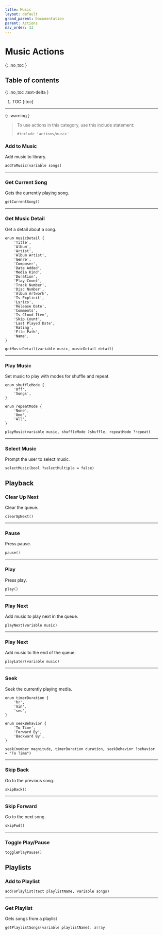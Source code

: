 ```yaml
---
title: Music
layout: default
grand_parent: Documentation
parent: Actions
nav_order: 13
---
```


# Music Actions
{: .no_toc }

## Table of contents
{: .no_toc .text-delta }

1. TOC
{:toc}

---

{: .warning }
> To use actions in this category, use this include statement:
>
> ```
> #include 'actions/music'
> ```

### Add to Music

Add music to library.

```
addToMusic(variable songs)
```

---

### Get Current Song

Gets the currently playing song.

```
getCurrentSong()
```

---

### Get Music Detail

Get a detail about a song.

```
enum musicDetail {
    'Title',
    'Album',
    'Artist',
    'Album Artist',
    'Genre',
    'Composer',
    'Date Added',
    'Media Kind',
    'Duration',
    'Play Count',
    'Track Number',
    'Disc Number',
    'Album Artwork',
    'Is Explicit',
    'Lyrics',
    'Release Date',
    'Comments',
    'Is Cloud Item',
    'Skip Count',
    'Last Played Date',
    'Rating',
    'File Path',
    'Name',
}

getMusicDetail(variable music, musicDetail detail)
```

---

### Play Music

Set music to play with modes for shuffle and repeat.

```
enum shuffleMode {
    'Off',
    'Songs',
}

enum repeatMode {
    'None',
    'One',
    'All',
}

playMusic(variable music, shuffleMode ?shuffle, repeatMode ?repeat)
```

---

### Select Music

Prompt the user to select music.

```
selectMusic(bool ?selectMultiple = false)
```

## Playback

### Clear Up Next

Clear the queue.

```
clearUpNext()
```

---

### Pause

Press pause.

```
pause()
```

---

### Play

Press play.

```
play()
```

---

### Play Next

Add music to play next in the queue.

```
playNext(variable music)
```

---

### Play Next

Add music to the end of the queue.

```
playLater(variable music)
```

---

### Seek

Seek the currently playing media.

```
enum timerDuration {
    'hr',
    'min',
    'sec',
}

enum seekBehavior {
    'To Time',
    'Forward By',
    'Backward By',
}

seek(number magnitude, timerDuration duration, seekBehavior ?behavior = "To Time")
```

---

### Skip Back

Go to the previous song.

```
skipBack()
```

---

### Skip Forward

Go to the next song.

```
skipFwd()
```

---

### Toggle Play/Pause

```
togglePlayPause()
```

## Playlists

### Add to Playlist

```
addToPlaylist(text playlistName, variable songs)
```

---

### Get Playlist

Gets songs from a playlist

```
getPlaylistSongs(variable playlistName): array
```
